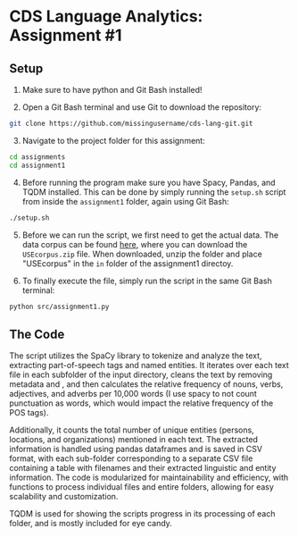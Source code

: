 # CDS Language Analytics: Assignment #1

## Setup
1. Make sure to have python and Git Bash installed!

2. Open a Git Bash terminal and use Git to download the repository:

```sh
git clone https://github.com/missingusername/cds-lang-git.git
```

3. Navigate to the project folder for this assignment:

```sh
cd assignments
cd assignment1
```

4. Before running the program make sure you have Spacy, Pandas, and TQDM installed. This can be done by simply running the ```setup.sh``` script from inside the ```assignment1``` folder, again using Git Bash:

```sh
./setup.sh
```

5. Before we can run the script, we first need to get the actual data. The data corpus can be found [here](https://ota.bodleian.ox.ac.uk/repository/xmlui/handle/20.500.12024/2457), where you can download the ```USEcorpus.zip``` file. When downloaded, unzip the folder and place "USEcorpus" in the ```in``` folder of the assignment1 directoy.

6. To finally execute the file, simply run the script in the same Git Bash terminal:

```sh
python src/assignment1.py
```

## The Code
The script utilizes the SpaCy library to tokenize and analyze the text, extracting part-of-speech tags and named entities. It iterates over each text file in each subfolder of the input directory, cleans the text by removing metadata and , and then calculates the relative frequency of nouns, verbs, adjectives, and adverbs per 10,000 words (I use spacy to not count punctuation as words, which would impact the relative frequency of the POS tags).

Additionally, it counts the total number of unique entities (persons, locations, and organizations) mentioned in each text. The extracted information is handled using pandas dataframes and is saved in CSV format, with each sub-folder corresponding to a separate CSV file containing a table with filenames and their extracted linguistic and entity information. The code is modularized for maintainability and efficiency, with functions to process individual files and entire folders, allowing for easy scalability and customization.

TQDM is used for showing the scripts progress in its processing of each folder, and is mostly included for eye candy.
